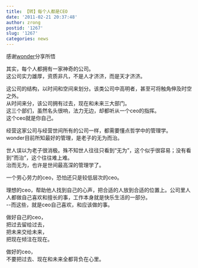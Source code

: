 ```yaml
---
title: 【转】每个人都是CEO
date: '2011-02-21 20:37:48'
author: zrong
postid: '1267'
slug: '1267'
categories: news
---
```


感谢[wonder](http://home.52brain.com/home-space-uid-4-do-blog-id-207.html)分享所悟

其实，每个人都拥有一家神奇的公司。  
这公司实力雄厚，资质非凡，不是人才济济，而是天才济济。  

这公司的结构，以时间和空间来划分。该类公司中高明者，甚至可将触角伸及时空之外。  
从时间来分，该公司拥有过去，现在和未来三大部门。  
这三个部们，虽然名头很响，法力无边，却都听从一个ceo的指挥。  
这个ceo就是你自己。

经营这家公司与经营世间所有的公司一样，都需要懂点哲学中的管理学。  
wonder目前所知最好的管理，是老子的无为而治。  

世人误以为老子很消极。殊不知世人往往只看到“无为”，这个似乎很容易；没有看到“而治”，这个往往难上难。  
治而无为，也许是世间最高深的管理学了。

一个劳心劳力的ceo，恐怕还只是较低层次的ceo。  

理想的ceo，帮助他人找到自己的心声，把合适的人放到合适的位置上。公司里人人都做自己喜欢和擅长的事，工作本身就是快乐生活的一部分。  
--而这些，就是ceo自己喜欢，和应该做的事。

做好自己的ceo，  
把过去留给过去，  
把未来交给未来，  
把现在倾注在现在。

做好的ceo，  
不要把过去、现在和未来全都背负在心里。

